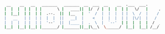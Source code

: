 ```bash

 __    __   __   _______   _______  __  ___  __    __  .___  ___.      ___      
|  |  |  | |  | |       \ |   ____||  |/  / |  |  |  | |   \/   |     /   \     
|  |__|  | |  | |  .--.  ||  |__   |  '  /  |  |  |  | |  \  /  |    /  ^  \    
|   __   | |  | |  |  |  ||   __|  |    <   |  |  |  | |  |\/|  |   /  /_\  \   
|  |  |  | |  | |  '--'  ||  |____ |  .  \  |  `--'  | |  |  |  |  /  _____  \  
|__|  |__| |__| |_______/ |_______||__|\__\  \______/  |__|  |__| /__/     \__\ 
                                                                                
```

<!--
**hidekuma/hidekuma** is a ✨ _special_ ✨ repository because its `README.md` (this file) appears on your GitHub profile.

Here are some ideas to get you started:

- 🔭 I’m currently working on ...
- 🌱 I’m currently learning ...
- 👯 I’m looking to collaborate on ...
- 🤔 I’m looking for help with ...
- 💬 Ask me about ...
- 📫 How to reach me: ...
- 😄 Pronouns: ...
- ⚡ Fun fact: ...
-->
